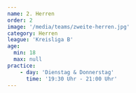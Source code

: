 ```yaml
---
name: 2. Herren
order: 2
image: '/media/teams/zweite-herren.jpg'
category: Herren
league: 'Kreisliga B'
age:
  min: 18
  max: null
practice:
    - day: 'Dienstag & Donnerstag'
      time: '19:30 Uhr - 21:00 Uhr'
---
```

